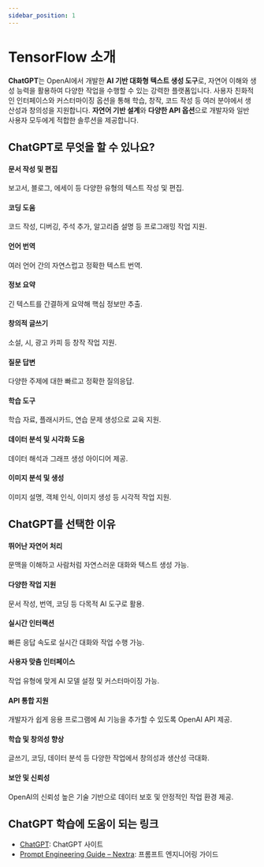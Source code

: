 ```yaml
---
sidebar_position: 1
---
```


# TensorFlow 소개

**ChatGPT**는 OpenAI에서 개발한 **AI 기반 대화형 텍스트 생성 도구**로, 자연어 이해와 생성 능력을 활용하여 다양한 작업을 수행할 수 있는 강력한 플랫폼입니다. 사용자 친화적인 인터페이스와 커스터마이징 옵션을 통해 학습, 창작, 코드 작성 등 여러 분야에서 생산성과 창의성을 지원합니다. **자연어 기반 설계**와 **다양한 API 옵션**으로 개발자와 일반 사용자 모두에게 적합한 솔루션을 제공합니다.

## **ChatGPT로 무엇을 할 수 있나요?**

#### 문서 작성 및 편집

보고서, 블로그, 에세이 등 다양한 유형의 텍스트 작성 및 편집.

#### 코딩 도움

코드 작성, 디버깅, 주석 추가, 알고리즘 설명 등 프로그래밍 작업 지원.

#### 언어 번역

여러 언어 간의 자연스럽고 정확한 텍스트 번역.

#### 정보 요약

긴 텍스트를 간결하게 요약해 핵심 정보만 추출.

#### 창의적 글쓰기

소설, 시, 광고 카피 등 창작 작업 지원.

#### 질문 답변

다양한 주제에 대한 빠르고 정확한 질의응답.

#### 학습 도구

학습 자료, 플래시카드, 연습 문제 생성으로 교육 지원.

#### 데이터 분석 및 시각화 도움

데이터 해석과 그래프 생성 아이디어 제공.

#### 이미지 분석 및 생성

이미지 설명, 객체 인식, 이미지 생성 등 시각적 작업 지원.

## **ChatGPT를 선택한 이유**

#### 뛰어난 자연어 처리

문맥을 이해하고 사람처럼 자연스러운 대화와 텍스트 생성 가능.

#### 다양한 작업 지원

문서 작성, 번역, 코딩 등 다목적 AI 도구로 활용.

#### 실시간 인터랙션

빠른 응답 속도로 실시간 대화와 작업 수행 가능.

#### 사용자 맞춤 인터페이스

작업 유형에 맞게 AI 모델 설정 및 커스터마이징 가능.

#### API 통합 지원

개발자가 쉽게 응용 프로그램에 AI 기능을 추가할 수 있도록 OpenAI API 제공.

#### 학습 및 창의성 향상

글쓰기, 코딩, 데이터 분석 등 다양한 작업에서 창의성과 생산성 극대화.

#### 보안 및 신뢰성

OpenAI의 신뢰성 높은 기술 기반으로 데이터 보호 및 안정적인 작업 환경 제공.

## **ChatGPT 학습에 도움이 되는 링크**

- [ChatGPT](https://chatgpt.com/): ChatGPT 사이트
- [Prompt Engineering Guide – Nextra](https://www.promptingguide.ai/): 프롬프트 엔지니어링 가이드
